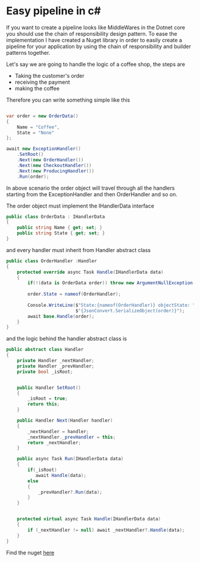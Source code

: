 # Easy pipeline in c#
If you want to create a pipeline looks like MiddleWares in the Dotnet core you should use the chain of responsibility design pattern. To ease the implementation I have created a Nuget library in order to easily create a pipeline for your application by using the chain of responsibility and builder patterns together.

Let's say we are going to handle the logic of a coffee shop, the steps are 
* Taking the customer's order 
* receiving the payment 
* making the coffee 

Therefore you can write something simple like this 

```c#

var order = new OrderData()
{
    Name = "Coffee",
    State = "None"
};

await new ExceptionHandler()
    .SetRoot()
    .Next(new OrderHandler())
    .Next(new CheckoutHandler())
    .Next(new ProducingHandler())
    .Run(order);
```

In above scenario the order object will travel through all the handlers starting from the ExceptionHandler and then OrderHandler and so on.

The order object must implement the IHandlerData interface 
```c#
public class OrderData : IHandlerData
{
    public string Name { get; set; }
    public string State { get; set; }
}
```
and every handler must inherit from Handler abstract class
```c#
public class OrderHandler :Handler
{
    protected override async Task Handle(IHandlerData data)
    {
        if(!(data is OrderData order)) throw new ArgumentNullException();
        
        order.State = nameof(OrderHandler);
        
        Console.WriteLine($"State:{nameof(OrderHandler)} objectState: " +
                          $"{JsonConvert.SerializeObject(order)}");
        await base.Handle(order);
    }
}
```

and the logic behind the handler abstract class is 
```c#
public abstract class Handler
{
    private Handler _nextHandler;
    private Handler _prevHandler;
    private bool _isRoot;


    public Handler SetRoot()
    {
        _isRoot = true;
        return this;
    }

    public Handler Next(Handler handler)
    {
        _nextHandler = handler;
        _nextHandler._prevHandler = this;
        return _nextHandler;
    }

    public async Task Run(IHandlerData data)
    {
        if(_isRoot)
           await Handle(data);
        else
        {
            _prevHandler?.Run(data);
        }
    }


    protected virtual async Task Handle(IHandlerData data)
    {
        if (_nextHandler != null) await _nextHandler?.Handle(data);
    }
}
```

Find the nuget [here](https://www.nuget.org/packages/EasyPipeLine)
